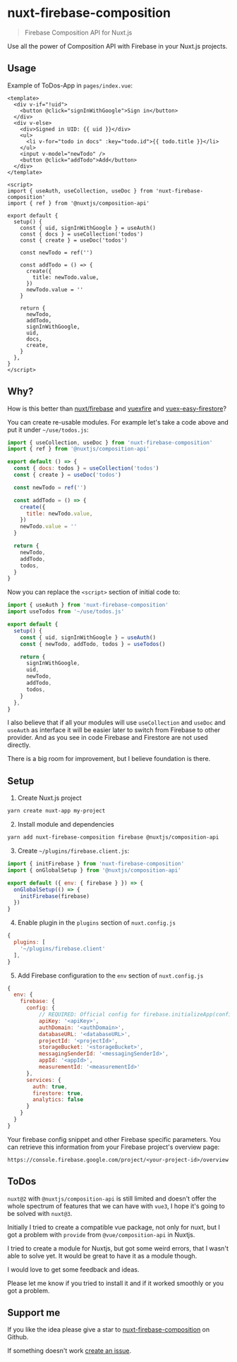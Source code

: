 # nuxt-firebase-composition

> Firebase Composition API for Nuxt.js

Use all the power of Composition API with Firebase in your Nuxt.js projects.

## Usage

Example of ToDos-App in `pages/index.vue`:

```vue
<template>
  <div v-if="!uid">
    <button @click="signInWithGoogle">Sign in</button>
  </div>
  <div v-else>
    <div>Signed in UID: {{ uid }}</div>
    <ul>
      <li v-for="todo in docs" :key="todo.id">{{ todo.title }}</li>
    </ul>
    <input v-model="newTodo" />
    <button @click="addTodo">Add</button>
  </div>
</template>

<script>
import { useAuth, useCollection, useDoc } from 'nuxt-firebase-composition'
import { ref } from '@nuxtjs/composition-api'

export default {
  setup() {
    const { uid, signInWithGoogle } = useAuth()
    const { docs } = useCollection('todos')
    const { create } = useDoc('todos')

    const newTodo = ref('')

    const addTodo = () => {
      create({
        title: newTodo.value,
      })
      newTodo.value = ''
    }

    return {
      newTodo,
      addTodo,
      signInWithGoogle,
      uid,
      docs,
      create,
    }
  },
}
</script>
```

## Why?

How is this better than [nuxt/firebase](https://github.com/nuxt-community/firebase-module) and [vuexfire](https://github.com/vuejs/vuefire/tree/master/packages/vuexfire) and [vuex-easy-firestore](https://github.com/mesqueeb/vuex-easy-firestore)?

You can create re-usable modules. For example let's take a code above and put it under `~/use/todos.js`:

```js
import { useCollection, useDoc } from 'nuxt-firebase-composition'
import { ref } from '@nuxtjs/composition-api'

export default () => {
  const { docs: todos } = useCollection('todos')
  const { create } = useDoc('todos')

  const newTodo = ref('')

  const addTodo = () => {
    create({
      title: newTodo.value,
    })
    newTodo.value = ''
  }

  return {
    newTodo,
    addTodo,
    todos,
  }
}
```

Now you can replace the `<script>` section of initial code to:

```js
import { useAuth } from 'nuxt-firebase-composition'
import useTodos from '~/use/todos.js'

export default {
  setup() {
    const { uid, signInWithGoogle } = useAuth()
    const { newTodo, addTodo, todos } = useTodos()

    return {
      signInWithGoogle,
      uid,
      newTodo,
      addTodo,
      todos,
    }
  },
}
```

I also believe that if all your modules will use `useCollection` and `useDoc` and `useAuth` as interface it will be easier later to switch from Firebase to other provider. And as you see in code Firebase and Firestore are not used directly.

There is a big room for improvement, but I believe foundation is there.

## Setup

1. Create Nuxt.js project

```bash
yarn create nuxt-app my-project
```

2. Install module and dependencies

```bash
yarn add nuxt-firebase-composition firebase @nuxtjs/composition-api
```

3. Create `~/plugins/firebase.client.js`:

```js
import { initFirebase } from 'nuxt-firebase-composition'
import { onGlobalSetup } from '@nuxtjs/composition-api'

export default ({ env: { firebase } }) => {
  onGlobalSetup(() => {
    initFirebase(firebase)
  })
}
```

4. Enable plugin in the `plugins` section of `nuxt.config.js`

```js
{
  plugins: [
    '~/plugins/firebase.client'
  ],
}
```

5. Add Firebase configuration to the `env` section of `nuxt.config.js`

```js
{
  env: {
    firebase: {
      config: {
          // REQUIRED: Official config for firebase.initializeApp(config):
          apiKey: '<apiKey>',
          authDomain: '<authDomain>',
          databaseURL: '<databaseURL>',
          projectId: '<projectId>',
          storageBucket: '<storageBucket>',
          messagingSenderId: '<messagingSenderId>',
          appId: '<appId>',
          measurementId: '<measurementId>'
      },
      services: {
        auth: true,
        firestore: true,
        analytics: false
      }
    }
  }
}
```

Your firebase config snippet and other Firebase specific parameters. You can retrieve this information from your Firebase project's overview page:

`https://console.firebase.google.com/project/<your-project-id>/overview`

## ToDos

`nuxt@2` with `@nuxtjs/composition-api` is still limited and doesn't offer the whole spectrum of features that we can have with `vue3`, I hope it's going to be solved with `nuxt@3`.

Initially I tried to create a compatible vue package, not only for nuxt, but I got a problem with `provide` from `@vue/composition-api` in Nuxtjs.

I tried to create a module for Nuxtjs, but got some weird errors, that I wasn't able to solve yet. It would be great to have it as a module though.

I would love to get some feedback and ideas.

Please let me know if you tried to install it and if it worked smoothly or you got a problem.

## Support me

If you like the idea please give a star to [nuxt-firebase-composition](https://github.com/razbakov/nuxt-firebase-composition) on Github.

If something doesn't work [create an issue](https://github.com/razbakov/nuxt-firebase-composition/issues/new).
